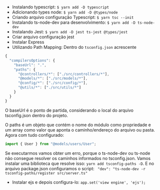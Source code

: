 - Instalando typescript: `$ yarn add -D typescript`
- Adicionando types node: `$ yarn add -D @types/node`
- Criando arquivo configuração Typescript: `$ yarn tsc --init`
- Instalando ts-node-dev para desenvolvimento: `$ yarn add -D ts-node-dev`
- Instalando Jest: `$ yarn add -D jest ts-jest @types/jest`
- Criar arquivo configuração jest
- Instalar Express
- Utilizando Path Mapping: Dentro do `tsconfig.json` acrescente

```js
{
  "compilersOptions": {
    "baseUrl": ".",
    "paths": {
      "@controllers/*": ["./src/controllers/*"],
      "@models/*": ["./src/models/*"],
      "@config/*": ["./src/config/*"],
      "@utils/*": ["./src/utils/*"]
    }
  }
}
```

O baseUrl é o ponto de partida, considerando o local do arquivo tsconfig.json dentro do projeto.

O paths é um objeto que contém o nome do módulo como propriedade e um array como valor que aponta o caminho/endereço do arquivo ou pasta. Agora com tudo configurado:

```js
import { User } from "@models/users/User";
```

Se executarmos vamos obter um erro, porque o ts-node-dev ou ts-node não consegue resolver os caminhos informados no tsconfig.json.
Vamos instalar uma biblioteca que resolve isso: `yarn add tsconfig-paths -D`. 
E no arquivo package.json configuramos o script: ` "dev": "ts-node-dev -r tsconfig-paths/register src/server.ts"`


- Instalar ejs e depois configura-lo: `app.set('view engine', 'ejs');`